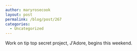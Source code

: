 ```yaml
---
author: maryrosecook
layout: post
permalink: /blog/post/267
categories:
  - Uncategorized
---
```

Work on tip top secret project, J'Adore, begins this weekend.